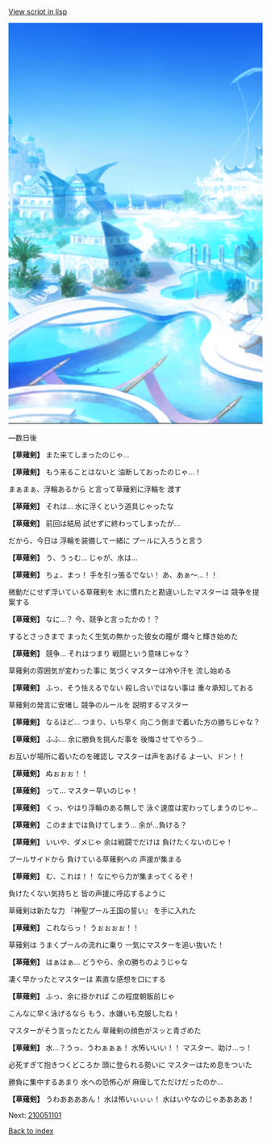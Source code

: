 [View script in lisp](../scripts/210041104.txt)

![sea_resort_day.png](../images/backgrounds/sea_resort_day.png)

―数日後

**【草薙剣】**
また来てしまったのじゃ…

**【草薙剣】**
もう来ることはないと
油断しておったのじゃ…！

まぁまぁ、浮輪あるから
と言って草薙剣に浮輪を
渡す

**【草薙剣】**
それは…
水に浮くという道具じゃったな

**【草薙剣】**
前回は結局
試せずに終わってしまったが…

だから、今日は
浮輪を装備して一緒に
プールに入ろうと言う

**【草薙剣】**
う、うぅむ…
じゃが、水は…

**【草薙剣】**
ちょ、まっ！
手を引っ張るでない！
あ、あぁ～…！！

微動だにせず浮いている草薙剣を
水に慣れたと勘違いしたマスターは
競争を提案する

**【草薙剣】**
なに…？
今、競争と言ったかの！？

するとさっきまで
まったく生気の無かった彼女の瞳が
爛々と輝き始めた

**【草薙剣】**
競争…
それはつまり
戦闘という意味じゃな？

草薙剣の雰囲気が変わった事に
気づくマスターは冷や汗を
流し始める

**【草薙剣】**
ふっ、そう怯えるでない
殺し合いではない事は
重々承知しておる

草薙剣の発言に安堵し
競争のルールを
説明するマスター

**【草薙剣】**
なるほど…
つまり、いち早く
向こう側まで着いた方の勝ちじゃな？

**【草薙剣】**
ふふ…
余に勝負を挑んだ事を
後悔させてやろう…

お互いが場所に着いたのを確認し
マスターは声をあげる
よーい、ドン！！

**【草薙剣】**
ぬぉぉぉ！！

**【草薙剣】**
って…
マスター早いのじゃ！

**【草薙剣】**
くっ、やはり浮輪のある無しで
泳ぐ速度は変わってしまうのじゃ…

**【草薙剣】**
このままでは負けてしまう…
余が…負ける？

**【草薙剣】**
いいや、ダメじゃ
余は戦闘でだけは
負けたくないのじゃ！

プールサイドから
負けている草薙剣への
声援が集まる

**【草薙剣】**
む、これは！！
なにやら力が集まってくるぞ！

負けたくない気持ちと
皆の声援に呼応するように

草薙剣は新たな力
『神聖プール王国の誓い』
を手に入れた

**【草薙剣】**
これならっ！
うぉぉぉぉ！！

草薙剣は
うまくプールの流れに乗り
一気にマスターを追い抜いた！

**【草薙剣】**
はぁはぁ…
どうやら、余の勝ちのようじゃな

凄く早かったとマスターは
素直な感想を口にする

**【草薙剣】**
ふっ、余に掛かれば
この程度朝飯前じゃ

こんなに早く泳げるなら
もう、水嫌いも克服したね！

マスターがそう言ったとたん
草薙剣の顔色がスッと青ざめた

**【草薙剣】**
水…？うっ、うわぁぁぁ！
水怖いいい！！
マスター、助け…っ！

必死すぎて抱きつくどころか
頭に登られる勢いに
マスターはため息をついた

勝負に集中するあまり
水への恐怖心が
麻痺してただけだったのか…

**【草薙剣】**
うわああああん！
水は怖いぃぃぃ！
水はいやなのじゃああああ！


Next: [210051101](210051101.md)

[Back to index](index.md)
